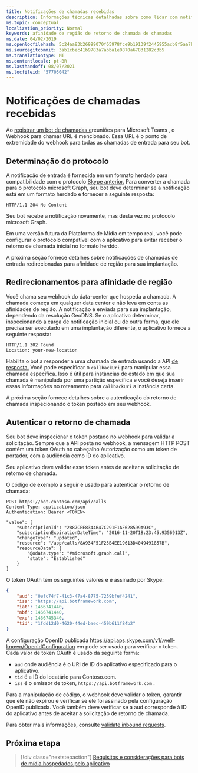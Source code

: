 ```yaml
---
title: Notificações de chamadas recebidas
description: Informações técnicas detalhadas sobre como lidar com notificações de chamadas de entrada
ms.topic: conceptual
localization_priority: Normal
keywords: afinidade de região de retorno de chamada de chamadas
ms.date: 04/02/2019
ms.openlocfilehash: 5c24aa83b26999070f65978fce9b19139f2445955acb8f5aa7b5c0a46255c927
ms.sourcegitcommit: 3ab1cbec41b9783a7abba1e0870a67831282c3b5
ms.translationtype: MT
ms.contentlocale: pt-BR
ms.lasthandoff: 08/07/2021
ms.locfileid: "57705042"
---
```

# <a name="incoming-call-notifications"></a>Notificações de chamadas recebidas

Ao [registrar um bot de chamadas e](./registering-calling-bot.md#create-new-bot-or-add-calling-capabilities)reuniões para Microsoft Teams , o Webhook para chamar URL é mencionado. Essa URL é o ponto de extremidade do webhook para todas as chamadas de entrada para seu bot.

## <a name="protocol-determination"></a>Determinação do protocolo

A notificação de entrada é fornecida em um formato herdado para compatibilidade com o protocolo [Skype anterior.](/azure/bot-service/dotnet/bot-builder-dotnet-real-time-media-concepts?view=azure-bot-service-3.0&preserve-view=true) Para converter a chamada para o protocolo microsoft Graph, seu bot deve determinar se a notificação está em um formato herdado e fornecer a seguinte resposta:

```http
HTTP/1.1 204 No Content
```

Seu bot recebe a notificação novamente, mas desta vez no protocolo microsoft Graph.

Em uma versão futura da Plataforma de Mídia em tempo real, você pode configurar o protocolo compatível com o aplicativo para evitar receber o retorno de chamada inicial no formato herddo.

A próxima seção fornece detalhes sobre notificações de chamadas de entrada redirecionadas para afinidade de região para sua implantação.

## <a name="redirects-for-region-affinity"></a>Redirecionamentos para afinidade de região

Você chama seu webhook do data-center que hospeda a chamada. A chamada começa em qualquer data center e não leva em conta as afinidades de região. A notificação é enviada para sua implantação, dependendo da resolução GeoDNS. Se o aplicativo determinar, inspecionando a carga de notificação inicial ou de outra forma, que ele precisa ser executado em uma implantação diferente, o aplicativo fornece a seguinte resposta:

```http
HTTP/1.1 302 Found
Location: your-new-location
```

Habilita o bot a responder a uma chamada de entrada usando a API [de resposta.](https://developer.microsoft.com/graph/docs/api-reference/beta/api/call_answer) Você pode especificar o `callbackUri` para manipular essa chamada específica. Isso é útil para instâncias de estado em que sua chamada é manipulada por uma partição específica e você deseja inserir essas informações no roteamento para `callbackUri` a instância certa.

A próxima seção fornece detalhes sobre a autenticação do retorno de chamada inspecionando o token postado em seu webhook.

## <a name="authenticate-the-callback"></a>Autenticar o retorno de chamada

Seu bot deve inspecionar o token postado no webhook para validar a solicitação. Sempre que a API posta no webhook, a mensagem HTTP POST contém um token OAuth no cabeçalho Autorização como um token de portador, com a audiência como iD do aplicativo.

Seu aplicativo deve validar esse token antes de aceitar a solicitação de retorno de chamada.

O código de exemplo a seguir é usado para autenticar o retorno de chamada:

```http
POST https://bot.contoso.com/api/calls
Content-Type: application/json
Authentication: Bearer <TOKEN>

"value": [
    "subscriptionId": "2887CEE8344B47C291F1AF628599A93C",
    "subscriptionExpirationDateTime": "2016-11-20T18:23:45.9356913Z",
    "changeType": "updated",
    "resource": "/app/calls/8A934F51F25B4EE19613D4049491857B",
    "resourceData": {
        "@odata.type": "#microsoft.graph.call",
        "state": "Established"
    }
]
```

O token OAuth tem os seguintes valores e é assinado por Skype:

```json
{
    "aud": "0efc74f7-41c3-47a4-8775-7259bfef4241",
    "iss": "https://api.botframework.com",
    "iat": 1466741440,
    "nbf": 1466741440,
    "exp": 1466745340,
    "tid": "1fdd12d0-4620-44ed-baec-459b611f84b2"
}
```

A configuração OpenID publicada <https://api.aps.skype.com/v1/.well-known/OpenIdConfiguration> em pode ser usada para verificar o token. Cada valor de token OAuth é usado da seguinte forma:

* `aud` onde audiência é o URI de ID do aplicativo especificado para o aplicativo.
* `tid` é a ID do locatário para Contoso.com.
* `iss` é o emissor de token, `https://api.botframework.com` .

Para a manipulação de código, o webhook deve validar o token, garantir que ele não expirou e verificar se ele foi assinado pela configuração OpenID publicada. Você também deve verificar se a aud corresponde à ID do aplicativo antes de aceitar a solicitação de retorno de chamada.

Para obter mais informações, consulte [validate inbound requests](https://github.com/microsoftgraph/microsoft-graph-comms-samples/blob/master/Samples/Common/Sample.Common/Authentication/AuthenticationProvider.cs).

## <a name="next-step"></a>Próxima etapa

> [!div class="nextstepaction"]
> [Requisitos e considerações para bots de mídia hospedados pelo aplicativo](~/bots/calls-and-meetings/requirements-considerations-application-hosted-media-bots.md)
